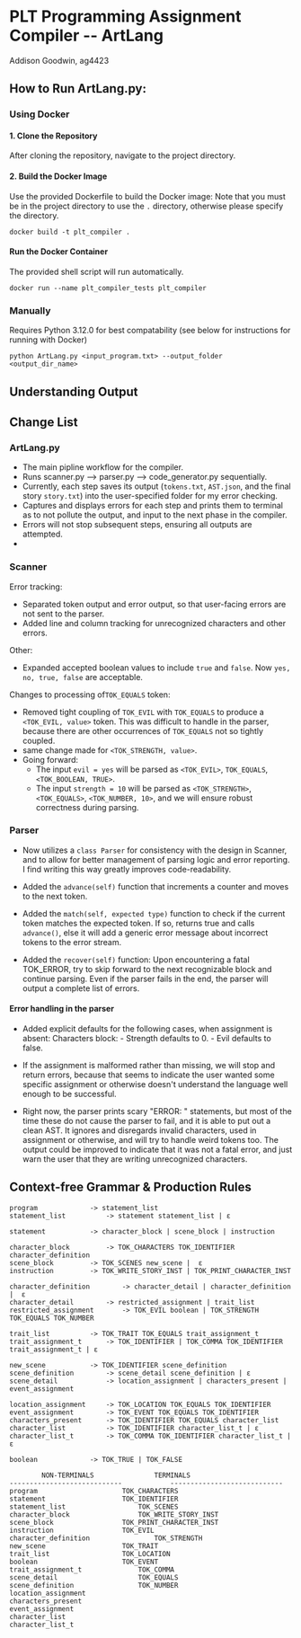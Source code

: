 # PLT Programming Assignment Compiler -- ArtLang
Addison Goodwin, ag4423

## How to Run ArtLang.py:

### Using Docker

#### 1. Clone the Repository

After cloning the repository, navigate to the project directory.

#### 2. Build the Docker Image

Use the provided Dockerfile to build the Docker image:
Note that you must be in the project directory to use the `.` directory, otherwise please specify the directory.
```
docker build -t plt_compiler .
```

#### Run the Docker Container
The provided shell script will run automatically.
```
docker run --name plt_compiler_tests plt_compiler
```

### Manually
Requires Python 3.12.0 for best compatability (see below for instructions for running with Docker)

```
python ArtLang.py <input_program.txt> --output_folder <output_dir_name>
```

## Understanding Output

## Change List
### ArtLang.py
- The main pipline workflow for the compiler.
- Runs scanner.py --> parser.py --> code_generator.py sequentially.
- Currently, each step saves its output (`tokens.txt`, `AST.json`, and the final story `story.txt`) into the user-specified folder for my error checking.
- Captures and displays errors for each step and prints them to terminal as to not pollute the output, and input to the next phase in the compiler.
- Errors will not stop subsequent steps, ensuring all outputs are attempted.
- 
### Scanner
Error tracking:
- Separated token output and error output, so that user-facing errors are not sent to the parser.
- Added line and column tracking for unrecognized characters and other errors.

Other:
- Expanded accepted boolean values to include `true` and `false`. Now `yes, no, true, false` are acceptable.

Changes to processing of`TOK_EQUALS` token:
- Removed tight coupling of `TOK_EVIL` with `TOK_EQUALS` to produce a `<TOK_EVIL, value>` token. This was difficult to handle in the parser, because there are other occurrences of `TOK_EQUALS` not so tightly coupled.
- same change made for `<TOK_STRENGTH, value>`. 
- Going forward:
	- The input `evil = yes` will be parsed as `<TOK_EVIL>`, `TOK_EQUALS`,`<TOK_BOOLEAN, TRUE>`. 
	- The input `strength = 10` will be parsed as `<TOK_STRENGTH>`, `<TOK_EQUALS>`,  `<TOK_NUMBER, 10>`, and we will ensure robust correctness during parsing.
 ### Parser
 - Now utilizes a `class Parser` for consistency with the design in Scanner, and to allow for better management of parsing logic and error reporting. I find writing this way greatly improves code-readability.

- Added the `advance(self)` function that increments a counter and moves to the next token.
- Added the `match(self, expected type)` function to check if the current token matches the expected token. If so, returns true and calls `advance()`, else it will add a generic error message about incorrect tokens to the error stream.
- Added the `recover(self)` function: Upon encountering a fatal TOK_ERROR, try to skip forward to the next recognizable block and continue parsing. Even if the parser fails in the end, the parser will output a complete list of errors.
#### Error handling in the parser
- Added explicit defaults for the following cases, when assignment is absent:
	Characters block:
		- Strength defaults to 0.
		- Evil defaults to false.

- If the assignment is malformed rather than missing, we will stop and return errors, because that seems to indicate the user wanted some specific assignment or otherwise doesn't understand the language well enough to be successful.

- Right now, the parser prints scary "ERROR: " statements, but most of the time these do not cause the parser to fail, and it is able to put out a clean AST. It ignores and disregards invalid characters, used in assignment or otherwise, and will try to handle weird tokens too. The output could be improved to indicate that it was not a fatal error, and just warn the user that they are writing unrecognized characters.

## Context-free Grammar & Production Rules

```
program 			-> statement_list
statement_list 			-> statement statement_list | ε

statement			-> character_block | scene_block | instruction

character_block			-> TOK_CHARACTERS TOK_IDENTIFIER character_definition
scene_block			-> TOK_SCENES new_scene |  ε
instruction			-> TOK_WRITE_STORY_INST | TOK_PRINT_CHARACTER_INST

character_definition		-> character_detail | character_definition |  ε
character_detail		-> restricted_assignment | trait_list
restricted_assignment 		-> TOK_EVIL boolean | TOK_STRENGTH TOK_EQUALS TOK_NUMBER

trait_list			-> TOK_TRAIT TOK_EQUALS trait_assignment_t
trait_assignment_t		-> TOK_IDENTIFIER | TOK_COMMA TOK_IDENTIFIER trait_assignment_t | ε

new_scene	 		-> TOK_IDENTIFIER scene_definition
scene_definition		-> scene_detail scene_definition | ε
scene_detail			-> location_assignment | characters_present | event_assignment

location_assignment		-> TOK_LOCATION TOK_EQUALS TOK_IDENTIFIER
event_assignment		-> TOK_EVENT TOK_EQUALS TOK_IDENTIFIER
characters_present		-> TOK_IDENTIFIER TOK_EQUALS character_list
character_list			-> TOK_IDENTIFIER character_list_t | ε
character_list_t		-> TOK_COMMA TOK_IDENTIFIER character_list_t | ε

boolean				-> TOK_TRUE | TOK_FALSE
```

```
		NON-TERMINALS				TERMINALS
----------------------------			----------------------------
program						TOK_CHARACTERS
statement					TOK_IDENTIFIER
statement_list					TOK_SCENES
character_block					TOK_WRITE_STORY_INST
scene_block					TOK_PRINT_CHARACTER_INST
instruction					TOK_EVIL
character_definition				TOK_STRENGTH
new_scene					TOK_TRAIT
trait_list					TOK_LOCATION
boolean						TOK_EVENT
trait_assignment_t				TOK_COMMA
scene_detail					TOK_EQUALS
scene_definition				TOK_NUMBER
location_assignment
characters_present
event_assignment
character_list
character_list_t
```
